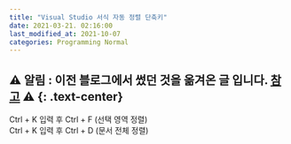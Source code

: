 ```yaml
---
title: "Visual Studio 서식 자동 정렬 단축키"
date: 2021-03-21. 02:16:00
last_modified_at: 2021-10-07
categories: Programming Normal
---
```

⚠ **알림** : 이전 블로그에서 썼던 것을 옮겨온 글 입니다. [참고](https://ttmdacl.github.io/log/diary/hello-blog/) ⚠
{: .text-center}
---

Ctrl + K 입력 후 Ctrl + F (선택 영역 정렬)  
Ctrl + K 입력 후 Ctrl + D (문서 전체 정렬)